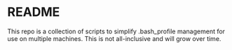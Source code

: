 # README

This repo is a collection of scripts to simplify .bash_profile management for use on multiple machines. This is not all-inclusive and will grow over time.